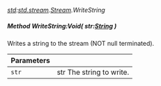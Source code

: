 _[std](../../modules/std/std-module.md):[std.stream](../../modules/std/std-stream.md).[Stream](../../modules/std/std-stream-stream.md).WriteString_
##### Method WriteString:Void( str:[String](../../modules/wonkey/wonkey-types-string.md) )
Writes a string to the stream (NOT null terminated).

| Parameters |    |
|:-----------|:---|
| `str` | str The string to write. |
